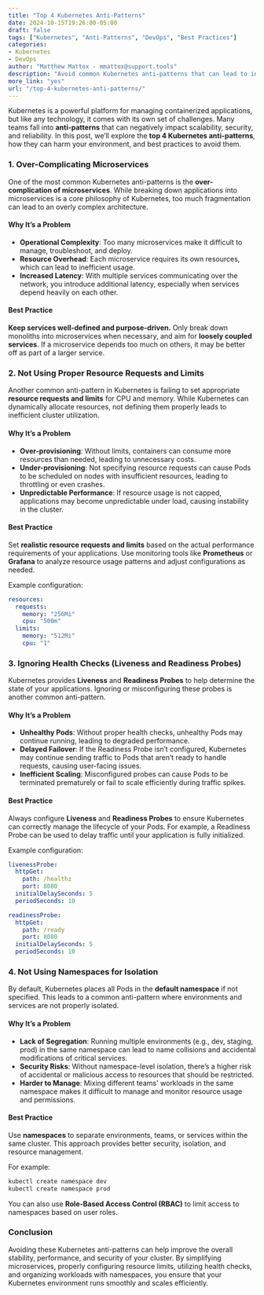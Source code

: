 ```yaml
---
title: "Top 4 Kubernetes Anti-Patterns"  
date: 2024-10-15T19:26:00-05:00  
draft: false  
tags: ["Kubernetes", "Anti-Patterns", "DevOps", "Best Practices"]  
categories:  
- Kubernetes  
- DevOps  
author: "Matthew Mattox - mmattox@support.tools"  
description: "Avoid common Kubernetes anti-patterns that can lead to inefficiency and instability in your cluster. Learn how to identify and correct these issues."  
more_link: "yes"  
url: "/top-4-kubernetes-anti-patterns/"  
---
```


Kubernetes is a powerful platform for managing containerized applications, but like any technology, it comes with its own set of challenges. Many teams fall into **anti-patterns** that can negatively impact scalability, security, and reliability. In this post, we’ll explore the **top 4 Kubernetes anti-patterns**, how they can harm your environment, and best practices to avoid them.

<!--more-->

### 1. Over-Complicating Microservices

One of the most common Kubernetes anti-patterns is the **over-complication of microservices**. While breaking down applications into microservices is a core philosophy of Kubernetes, too much fragmentation can lead to an overly complex architecture.

#### Why It’s a Problem

- **Operational Complexity**: Too many microservices make it difficult to manage, troubleshoot, and deploy.
- **Resource Overhead**: Each microservice requires its own resources, which can lead to inefficient usage.
- **Increased Latency**: With multiple services communicating over the network, you introduce additional latency, especially when services depend heavily on each other.

#### Best Practice

**Keep services well-defined and purpose-driven.** Only break down monoliths into microservices when necessary, and aim for **loosely coupled services**. If a microservice depends too much on others, it may be better off as part of a larger service.

### 2. Not Using Proper Resource Requests and Limits

Another common anti-pattern in Kubernetes is failing to set appropriate **resource requests and limits** for CPU and memory. While Kubernetes can dynamically allocate resources, not defining them properly leads to inefficient cluster utilization.

#### Why It’s a Problem

- **Over-provisioning**: Without limits, containers can consume more resources than needed, leading to unnecessary costs.
- **Under-provisioning**: Not specifying resource requests can cause Pods to be scheduled on nodes with insufficient resources, leading to throttling or even crashes.
- **Unpredictable Performance**: If resource usage is not capped, applications may become unpredictable under load, causing instability in the cluster.

#### Best Practice

Set **realistic resource requests and limits** based on the actual performance requirements of your applications. Use monitoring tools like **Prometheus** or **Grafana** to analyze resource usage patterns and adjust configurations as needed.

Example configuration:

```yaml
resources:
  requests:
    memory: "256Mi"
    cpu: "500m"
  limits:
    memory: "512Mi"
    cpu: "1"
```

### 3. Ignoring Health Checks (Liveness and Readiness Probes)

Kubernetes provides **Liveness** and **Readiness Probes** to help determine the state of your applications. Ignoring or misconfiguring these probes is another common anti-pattern.

#### Why It’s a Problem

- **Unhealthy Pods**: Without proper health checks, unhealthy Pods may continue running, leading to degraded performance.
- **Delayed Failover**: If the Readiness Probe isn’t configured, Kubernetes may continue sending traffic to Pods that aren’t ready to handle requests, causing user-facing issues.
- **Inefficient Scaling**: Misconfigured probes can cause Pods to be terminated prematurely or fail to scale efficiently during traffic spikes.

#### Best Practice

Always configure **Liveness** and **Readiness Probes** to ensure Kubernetes can correctly manage the lifecycle of your Pods. For example, a Readiness Probe can be used to delay traffic until your application is fully initialized.

Example configuration:

```yaml
livenessProbe:
  httpGet:
    path: /healthz
    port: 8080
  initialDelaySeconds: 5
  periodSeconds: 10

readinessProbe:
  httpGet:
    path: /ready
    port: 8080
  initialDelaySeconds: 5
  periodSeconds: 10
```

### 4. Not Using Namespaces for Isolation

By default, Kubernetes places all Pods in the **default namespace** if not specified. This leads to a common anti-pattern where environments and services are not properly isolated.

#### Why It’s a Problem

- **Lack of Segregation**: Running multiple environments (e.g., dev, staging, prod) in the same namespace can lead to name collisions and accidental modifications of critical services.
- **Security Risks**: Without namespace-level isolation, there’s a higher risk of accidental or malicious access to resources that should be restricted.
- **Harder to Manage**: Mixing different teams' workloads in the same namespace makes it difficult to manage and monitor resource usage and permissions.

#### Best Practice

Use **namespaces** to separate environments, teams, or services within the same cluster. This approach provides better security, isolation, and resource management.

For example:

```bash
kubectl create namespace dev
kubectl create namespace prod
```

You can also use **Role-Based Access Control (RBAC)** to limit access to namespaces based on user roles.

### Conclusion

Avoiding these Kubernetes anti-patterns can help improve the overall stability, performance, and security of your cluster. By simplifying microservices, properly configuring resource limits, utilizing health checks, and organizing workloads with namespaces, you ensure that your Kubernetes environment runs smoothly and scales efficiently.
